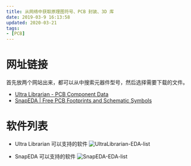 ```yaml
---
title: 从网络中获取原理图符号、PCB 封装、3D 库
date: 2019-03-9 16:13:58
updated: 2020-03-21
tags:
- [PCB]
---
```


# 网址链接
首先放两个网站出来，都可以从中搜索元器件型号，然后选择需要下载的文件。

- [Ultra Librarian - PCB Component Data](https://www.ultralibrarian.com/)
- [SnapEDA | Free PCB Footprints and Schematic Symbols](https://www.snapeda.com/)

<!--more-->

# 软件列表
- Ultra Librarian 可以支持的软件
![UltraLibrarian-EDA-list](https://file.infonet.io/blog-files/PCB/UltraLibrarian-EDA-list.png)

- SnapEDA 可以支持的软件
![SnapEDA-EDA-list](https://file.infonet.io/blog-files/PCB/SnapEDA-EDA-list.png)
